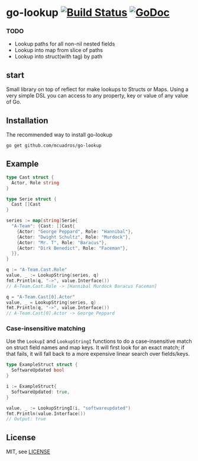 go-lookup [![Build Status](https://img.shields.io/github/workflow/status/mcuadros/go-lookup/Test.svg)](https://github.com/mcuadros/go-lookup/actions) [![GoDoc](http://godoc.org/github.com/mcuadros/go-lookup?status.png)](https://pkg.go.dev/github.com/mcuadros/go-lookup)
==============================

### TODO

- Lookup paths for all non-nil nested fields
- Lookup into map from slice of paths
- Lookup into struct(with tag) by path

## start

Small library on top of reflect for make lookups to Structs or Maps. Using a very simple DSL you can access to any property, key or value of any value of Go.

Installation
------------

The recommended way to install go-lookup

```
go get github.com/mcuadros/go-lookup
```

Example
-------

```go
type Cast struct {
  Actor, Role string
}

type Serie struct {
  Cast []Cast
}

series := map[string]Serie{
  "A-Team": {Cast: []Cast{
    {Actor: "George Peppard", Role: "Hannibal"},
    {Actor: "Dwight Schultz", Role: "Murdock"},
    {Actor: "Mr. T", Role: "Baracus"},
    {Actor: "Dirk Benedict", Role: "Faceman"},
  }},
}

q := "A-Team.Cast.Role"
value, _ := LookupString(series, q)
fmt.Println(q, "->", value.Interface())
// A-Team.Cast.Role -> [Hannibal Murdock Baracus Faceman]

q = "A-Team.Cast[0].Actor"
value, _ = LookupString(series, q)
fmt.Println(q, "->", value.Interface())
// A-Team.Cast[0].Actor -> George Peppard
```

### Case-insensitive matching

Use the `LookupI` and `LookupStringI` functions to do a case-insensitive match on struct field names and map keys. It will first look for an exact match; if that fails, it will fall back to a more expensive linear search over fields/keys.

```go
type ExampleStruct struct {
  SoftwareUpdated bool
}

i := ExampleStruct{
  SoftwareUpdated: true,
}

value, _ := LookupStringI(i, "softwareupdated")
fmt.Println(value.Interface())
// Output: true
```

License
-------

MIT, see [LICENSE](LICENSE)
